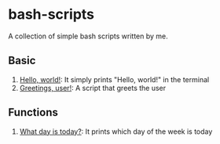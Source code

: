 # bash-scripts
A collection of simple bash scripts written by me.

## Basic
1. [Hello, world!](scripts/hello-world.sh): It simply prints "Hello, world!" in the terminal
2. [Greetings, user!](scripts/hello-user.sh): A script that greets the user

## Functions
1. [What day is today?](scripts/what_day_today.sh): It prints which day of the week is today
